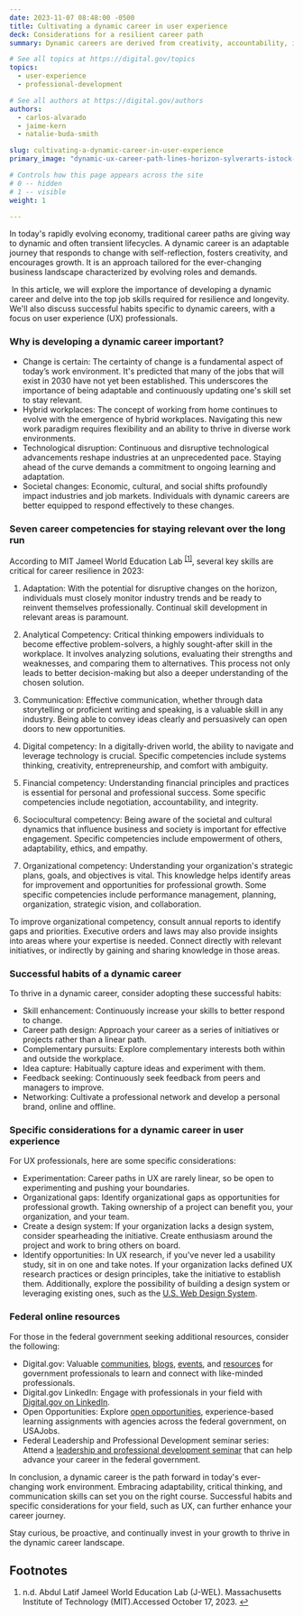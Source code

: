 ```yaml
---
date: 2023-11-07 08:48:00 -0500
title: Cultivating a dynamic career in user experience
deck: Considerations for a resilient career path
summary: Dynamic careers are derived from creativity, accountability, influence and strategic planning. Learn about how enhancing job skills builds resilience in today's work environment.

# See all topics at https://digital.gov/topics
topics:
  - user-experience
  - professional-development

# See all authors at https://digital.gov/authors
authors:
  - carlos-alvarado
  - jaime-kern
  - natalie-buda-smith

slug: cultivating-a-dynamic-career-in-user-experience
primary_image: "dynamic-ux-career-path-lines-horizon-sylverarts-istock-getty-images-1409312484"

# Controls how this page appears across the site
# 0 -- hidden
# 1 -- visible
weight: 1

---
```


In today's rapidly evolving economy, traditional career paths are giving way to dynamic and often transient lifecycles. A dynamic career is an adaptable journey that responds to change with self-reflection, fosters creativity, and encourages growth. It is an approach tailored for the ever-changing business landscape characterized by evolving roles and demands.

 In this article, we will explore the importance of developing a dynamic career and delve into the top job skills required for resilience and longevity. We'll also discuss successful habits specific to dynamic careers, with a focus on user experience (UX) professionals.

### Why is developing a dynamic career important?

* Change is certain: The certainty of change is a fundamental aspect of today’s work environment. It's predicted that many of the jobs that will exist in 2030 have not yet been established. This underscores the importance of being adaptable and continuously updating one's skill set to stay relevant.
* Hybrid workplaces: The concept of working from home continues to evolve with the emergence of hybrid workplaces. Navigating this new work paradigm requires flexibility and an ability to thrive in diverse work environments.
* Technological disruption: Continuous and disruptive technological advancements reshape industries at an unprecedented pace. Staying ahead of the curve demands a commitment to ongoing learning and adaptation.
* Societal changes: Economic, cultural, and social shifts profoundly impact industries and job markets. Individuals with dynamic careers are better equipped to respond effectively to these changes.

### Seven career competencies for staying relevant over the long run

According to MIT Jameel World Education Lab <sup><a aria-describedby="footnote-label" href="#fn1" id="footnotes-ref1">[1]</a></sup>, several key skills are critical for career resilience in 2023:

1. Adaptation: With the potential for disruptive changes on the horizon, individuals must closely monitor industry trends and be ready to reinvent themselves professionally. Continual skill development in relevant areas is paramount.

2. Analytical Competency: Critical thinking empowers individuals to become effective problem-solvers, a highly sought-after skill in the workplace. It involves analyzing solutions, evaluating their strengths and weaknesses, and comparing them to alternatives. This process not only leads to better decision-making but also a deeper understanding of the chosen solution.

3. Communication: Effective communication, whether through data storytelling or proficient writing and speaking, is a valuable skill in any industry. Being able to convey ideas clearly and persuasively can open doors to new opportunities.

4. Digital competency: In a digitally-driven world, the ability to navigate and leverage technology is crucial. Specific competencies include systems thinking, creativity, entrepreneurship, and comfort with ambiguity.

5. Financial competency: Understanding financial principles and practices is essential for personal and professional success. Some specific competencies include negotiation, accountability, and integrity.

6. Sociocultural competency: Being aware of the societal and cultural dynamics that influence business and society is important for effective engagement. Specific competencies include empowerment of others, adaptability, ethics, and empathy.

7. Organizational competency: Understanding your organization's strategic plans, goals, and objectives is vital. This knowledge helps identify areas for improvement and opportunities for professional growth. Some specific competencies include performance management, planning, organization, strategic vision, and collaboration.

To improve organizational competency, consult annual reports to identify gaps and priorities. Executive orders and laws may also provide insights into areas where your expertise is needed. Connect directly with relevant initiatives, or indirectly by gaining and sharing knowledge in those areas.

### Successful habits of a dynamic career

To thrive in a dynamic career, consider adopting these successful habits:

* Skill enhancement: Continuously increase your skills to better respond to change.
* Career path design: Approach your career as a series of initiatives or projects rather than a linear path.
* Complementary pursuits: Explore complementary interests both within and outside the workplace.
* Idea capture: Habitually capture ideas and experiment with them.
* Feedback seeking: Continuously seek feedback from peers and managers to improve.
* Networking: Cultivate a professional network and develop a personal brand, online and offline.

### Specific considerations for a dynamic career in user experience

For UX professionals, here are some specific considerations:

* Experimentation: Career paths in UX are rarely linear, so be open to experimenting and pushing your boundaries.
* Organizational gaps: Identify organizational gaps as opportunities for professional growth. Taking ownership of a project can benefit you, your organization, and your team.
* Create a design system: If your organization lacks a design system, consider spearheading the initiative. Create enthusiasm around the project and work to bring others on board.
* Identify opportunities: In UX research, if you've never led a usability study, sit in on one and take notes. If your organization lacks defined UX research practices or design principles, take the initiative to establish them. Additionally, explore the possibility of building a design system or leveraging existing ones, such as the [U.S. Web Design System](https://designsystem.digital.gov/).

### Federal online resources

For those in the federal government seeking additional resources, consider the following:

* Digital.gov: Valuable [communities](https://digital.gov/communities/), [blogs](https://digital.gov/news/), [events](https://digital.gov/events/), and [resources](https://digital.gov/resources/) for government professionals to learn and connect with like-minded professionals.
* Digital.gov LinkedIn: Engage with professionals in your field with [Digital.gov on LinkedIn](https://www.linkedin.com/company/digitalgov-gsa/).
* Open Opportunities: Explore [open opportunities](https://openopps.usajobs.gov/), experience-based learning assignments with agencies across the federal government, on USAJobs.
* Federal Leadership and Professional Development seminar series: Attend a [leadership and professional development seminar](https://community.max.gov/display/CrossAgencyExternal/Federal+Leadership+and+Professional+Development+Seminar+Series) that can help advance your career in the federal government.

In conclusion, a dynamic career is the path forward in today's ever-changing work environment. Embracing adaptability, critical thinking, and communication skills can set you on the right course. Successful habits and specific considerations for your field, such as UX, can further enhance your career journey. 

Stay curious, be proactive, and continually invest in your growth to thrive in the dynamic career landscape.

<div class="dg-footnote">
<h2 id="footnote-label">Footnotes</h2>
<ol>
<li id="fn1">n.d. Abdul Latif Jameel World Education Lab (J-WEL). Massachusetts Institute of Technology (MIT).Accessed October 17, 2023. <https://www.jwel.mit.edu/> <a href="#footnotes-ref1" aria-label="Back to content">↩</a></li>
</ol>
</div>
